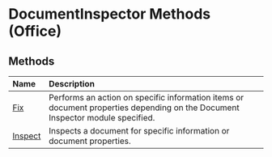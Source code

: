 
# DocumentInspector Methods (Office)

## Methods



|**Name**|**Description**|
|:-----|:-----|
| [Fix](b05326b0-779c-97f5-d3fd-705f82a141ef.md)|Performs an action on specific information items or document properties depending on the Document Inspector module specified.|
| [Inspect](5973fa7d-7218-74e3-b67c-c03fbaf4b930.md)|Inspects a document for specific information or document properties.|
